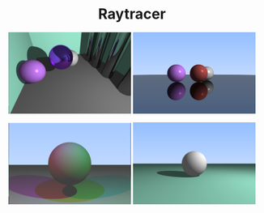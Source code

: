 <h1 align="center"> Raytracer </h1>

<p align="center">
<img src="pictures/room.png" width="48%">
<img src="pictures/mirrored.png" width="48%">
</p>

<p align="center">
<img src="pictures/colors.png" width="48%">
<img src="pictures/sphere.png" width="48%">
</p>
